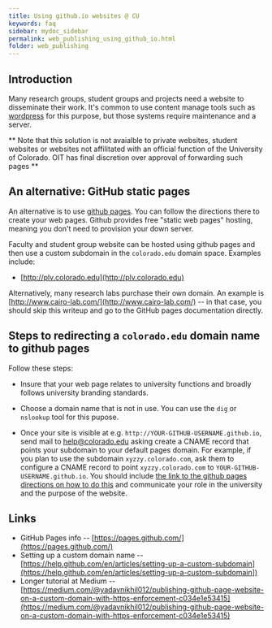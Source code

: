 ```yaml
---
title: Using github.io websites @ CU
keywords: faq
sidebar: mydoc_sidebar
permalink: web_publishing_using_github_io.html
folder: web_publishing
---
```


## Introduction

Many research groups, student groups and projects need a website to
disseminate their work. It's common to use content manage tools
such as [wordpress](http://wordpress.com) for this purpose, but
those systems require maintenance and a server.

** Note that this solution is not avaialble to private websites, student websites or websites not affilitated with an official function of the University of Colorado. OIT has final discretion over approval of forwarding such pages ** 

## An alternative: GitHub static pages

An alternative is to use [github pages](https://pages.github.com/).
You can follow the directions there to create your web pages. Github
provides free "static web pages" hosting, meaning you don't need to
provision your down server.

Faculty and student group website can be hosted using github pages
and then use a custom subdomain in the `colorado.edu` domain space.
Examples include:
* [http://plv.colorado.edu](http://plv.colorado.edu)

Alternatively, many research labs purchase their own domain. An example is
[http://www.cairo-lab.com/](http://www.cairo-lab.com/) --
in that case, you should skip this writeup and go to the GitHub pages
documentation directly.

## Steps to redirecting a `colorado.edu` domain name to github pages

Follow these steps:
* Insure that your web page relates to university functions and broadly follows
university branding standards.

* Choose a domain name that is not in use. You can use the `dig` or `nslookup`
tool for this pupose.

* Once your site is visible at
e.g. `http://YOUR-GITHUB-USERNAME.github.io`, send mail to
[help@colorado.edu](mailto:help@colorado.edu) asking create a CNAME
record that points your subdomain to your default pages domain. For
example, if you plan to use the subdomain `xyzzy.colorado.com`, ask
them to configure a CNAME record to point `xyzzy.colorado.com` to
`YOUR-GITHUB-USERNAME.github.io`. You should include [the link to the
github pages directions on how to do
this](https://help.github.com/en/articles/setting-up-a-custom-subdomain)
and communicate your role in the university and the purpose of the website.

## Links

* GitHub Pages info -- [https://pages.github.com/](https://pages.github.com/)
* Setting up a custom domain name -- [https://help.github.com/en/articles/setting-up-a-custom-subdomain](https://help.github.com/en/articles/setting-up-a-custom-subdomain])
* Longer tutorial at Medium -- [https://medium.com/@yadavnikhil012/publishing-github-page-website-on-a-custom-domain-with-https-enforcement-c034e1e53415](https://medium.com/@yadavnikhil012/publishing-github-page-website-on-a-custom-domain-with-https-enforcement-c034e1e53415)
